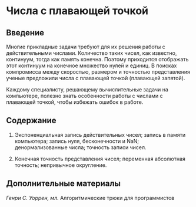 # Числа с плавающей точкой

## Введение

Многие прикладные задачи требуют для их решения работы с действительными числами. Количество таких чисел, как известно, континуум, тогда как  память конечна. Поэтому приходится отображать этот континуум на конечное множество нулей и единиц. В поисках компромисса между скоростью,  размером и точностью представления ученые предложили числа с плавающей точкой (плавающей запятой). 

Каждому специалисту, решающему вычислительные задачи на компьютере, полезно знать особенности работы с числами с плавающей точкой, чтобы избежать ошибок в работе.

## Содержание

1. [Представление чисел с плавающей точкой в памяти компьютера]: InMemory.md	"Представление чисел с плавающей точкой в памяти компьютера"

   Экспоненциальная запись действительных чисел; запись в памяти компьютера; запись нуля, бесконечности и NaN; денормализованные числа; точность записи чисел.

2. [Возможные проблемы при работе с числами с плавающей точкой]: Problems.md	"Возможные проблемы при работе с числами с плавающей точкой"

   Конечная точность представления чисел; переменная абсолютная точность; непривычное округление.

## Дополнительные материалы

[Экспоненциальная запись]: https://ru.wikipedia.org/wiki/Экспоненциальная_запись	"Экспоненциальная запись"
[Число с плавающей запятой]: https://ru.wikipedia.org/wiki/Число_с_плавающей_запятой	"Число с плавающей запятой"
[Число одинарной точности]: https://ru.wikipedia.org/wiki/Число_одинарной_точности	"Число одинарной точности"
[Число двойной точности]: https://ru.wikipedia.org/wiki/Число_двойной_точности	"Число двойной точности"



*Генри С. Уоррен, мл.* Алгоритмические трюки для программистов



[Что нужно знать про арифметику с плавающей запятой]: https://habr.com/ru/post/112953/	"Что нужно знать про арифметику с плавающей запятой"
[Одинарная или двойная точность?]: https://habr.com/ru/post/331814/	"Одинарная или двойная точность?"
[Представление чисел с плавающей точкой]: https://neerc.ifmo.ru/wiki/index.php?title=Представление_чисел_с_плавающей_точкой	"Представление чисел с плавающей точкой"



[What Every Computer Scientist Should Know About Floating-Point Arithmetic, David Goldberg]: https://www.validlab.com/goldberg/paper.pdf	"What Every Computer Scientist Should Know About Floating-Point Arithmetic, David Goldberg"
[Comparing floating point numbers, Bruce Dowson]: https://randomascii.wordpress.com/2012/02/25/comparing-floating-point-numbers-2012-edition/	"Comparing floating point numbers, Bruce Dowson"

